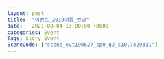 ```yaml
---
layout: post
title:  "이벤트_2019여름_엔딩"
date:   2021-08-04 13:00:00 +0000
categories: Event
Tags: Story Event
SceneCode: ["scene_evt190627_cp0_q2_s10,7429311"]
---
```

